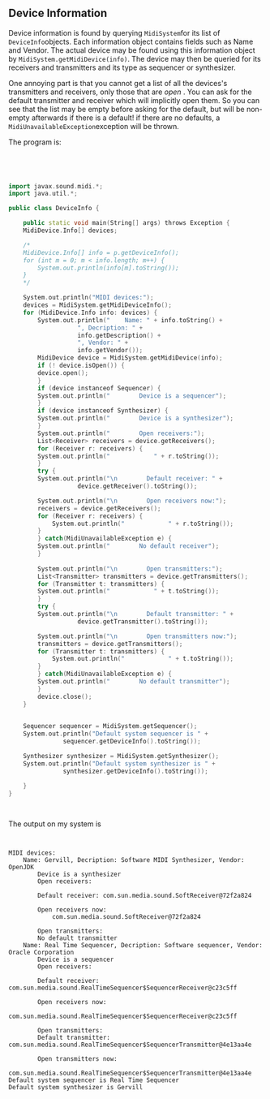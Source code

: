 
##  Device Information 


Device information is found by querying `MidiSystem`for its
      list of `DeviceInfo`objects. Each information object contains
      fields such as Name and Vendor. The actual device may be found using this
      information object by `MidiSystem.getMidiDevice(info)`.
      The device may then be queried for its receivers and transmitters and
      its type as sequencer or synthesizer.


One annoying part is that you
      cannot get a list of all the devices's transmitters and receivers, only those
      that are _open_ . You can ask for the default transmitter and
      receiver which will implicitly open them. So you can see that the list may
      be empty before asking for the default, but will be non-empty afterwards
      if there is a default! if there are no defaults, a `MidiUnavailableException`exception will be thrown.


The program is:

```cpp

	
      

import javax.sound.midi.*;
import java.util.*;

public class DeviceInfo {

    public static void main(String[] args) throws Exception {
	MidiDevice.Info[] devices;

	/*
	MidiDevice.Info[] info = p.getDeviceInfo();
	for (int m = 0; m < info.length; m++) {
	    System.out.println(info[m].toString());
	}
	*/

	System.out.println("MIDI devices:");
	devices = MidiSystem.getMidiDeviceInfo();
	for (MidiDevice.Info info: devices) {
	    System.out.println("    Name: " + info.toString() + 
			       ", Decription: " +
			       info.getDescription() + 
			       ", Vendor: " +
			       info.getVendor());
	    MidiDevice device = MidiSystem.getMidiDevice(info);
	    if (! device.isOpen()) {
		device.open();
	    }
	    if (device instanceof Sequencer) {
		System.out.println("        Device is a sequencer");
	    }
	    if (device instanceof Synthesizer) {
		System.out.println("        Device is a synthesizer");
	    }
	    System.out.println("        Open receivers:");
	    List<Receiver> receivers = device.getReceivers();
	    for (Receiver r: receivers) {
		System.out.println("            " + r.toString());
	    }
	    try {
		System.out.println("\n        Default receiver: " + 
				   device.getReceiver().toString());

		System.out.println("\n        Open receivers now:");
		receivers = device.getReceivers();
		for (Receiver r: receivers) {
		    System.out.println("            " + r.toString());
		}
	    } catch(MidiUnavailableException e) {
		System.out.println("        No default receiver");
	    }
	
	    System.out.println("\n        Open transmitters:");
	    List<Transmitter> transmitters = device.getTransmitters();
	    for (Transmitter t: transmitters) {
		System.out.println("            " + t.toString());
	    }
	    try {
		System.out.println("\n        Default transmitter: " + 
				   device.getTransmitter().toString());

		System.out.println("\n        Open transmitters now:");
		transmitters = device.getTransmitters();
		for (Transmitter t: transmitters) {
		    System.out.println("            " + t.toString());
		}
	    } catch(MidiUnavailableException e) {
		System.out.println("        No default transmitter");
	    }
	    device.close();
	}

	
	Sequencer sequencer = MidiSystem.getSequencer();
	System.out.println("Default system sequencer is " + 
			   sequencer.getDeviceInfo().toString());

	Synthesizer synthesizer = MidiSystem.getSynthesizer();
	System.out.println("Default system synthesizer is " + 
			   synthesizer.getDeviceInfo().toString());

    }
}
	
      
```


The output on my system is

```

	
MIDI devices:
    Name: Gervill, Decription: Software MIDI Synthesizer, Vendor: OpenJDK
        Device is a synthesizer
        Open receivers:

        Default receiver: com.sun.media.sound.SoftReceiver@72f2a824

        Open receivers now:
            com.sun.media.sound.SoftReceiver@72f2a824

        Open transmitters:
        No default transmitter
    Name: Real Time Sequencer, Decription: Software sequencer, Vendor: Oracle Corporation
        Device is a sequencer
        Open receivers:

        Default receiver: com.sun.media.sound.RealTimeSequencer$SequencerReceiver@c23c5ff

        Open receivers now:
            com.sun.media.sound.RealTimeSequencer$SequencerReceiver@c23c5ff

        Open transmitters:
        Default transmitter: com.sun.media.sound.RealTimeSequencer$SequencerTransmitter@4e13aa4e

        Open transmitters now:
            com.sun.media.sound.RealTimeSequencer$SequencerTransmitter@4e13aa4e
Default system sequencer is Real Time Sequencer
Default system synthesizer is Gervill
	
      
```
